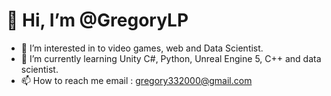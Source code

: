 # 👋 Hi, I’m @GregoryLP
- 👀 I’m interested in to video games, web and Data Scientist. 
- 🌱 I’m currently learning Unity C#, Python, Unreal Engine 5, C++ and data scientist.
- 📫 How to reach me email : gregory332000@gmail.com

<!---
GregoryLP/GregoryLP is a ✨ special ✨ repository because its `README.md` (this file) appears on your GitHub profile.
You can click the Preview link to take a look at your changes.
--->
